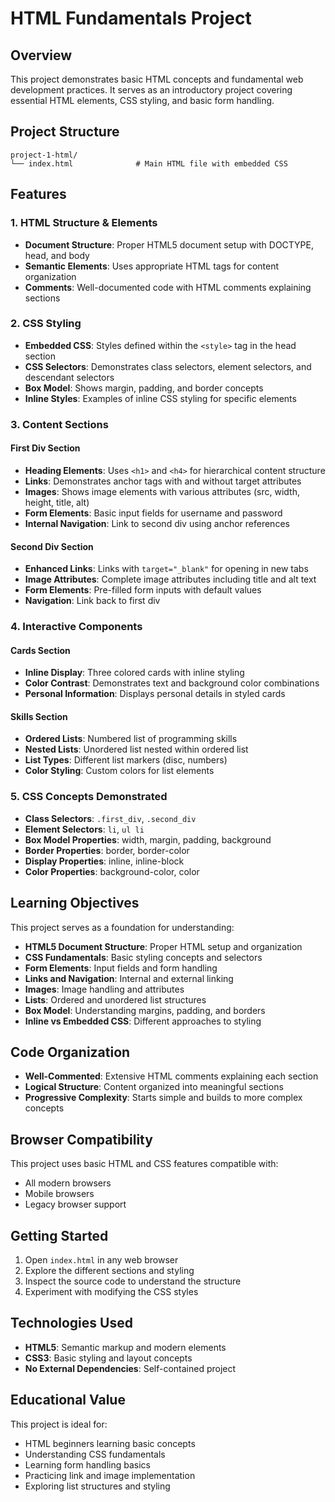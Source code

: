 # HTML Fundamentals Project

## Overview
This project demonstrates basic HTML concepts and fundamental web development practices. It serves as an introductory project covering essential HTML elements, CSS styling, and basic form handling.

## Project Structure
```
project-1-html/
└── index.html              # Main HTML file with embedded CSS
```

## Features

### 1. HTML Structure & Elements
- **Document Structure**: Proper HTML5 document setup with DOCTYPE, head, and body
- **Semantic Elements**: Uses appropriate HTML tags for content organization
- **Comments**: Well-documented code with HTML comments explaining sections

### 2. CSS Styling
- **Embedded CSS**: Styles defined within the `<style>` tag in the head section
- **CSS Selectors**: Demonstrates class selectors, element selectors, and descendant selectors
- **Box Model**: Shows margin, padding, and border concepts
- **Inline Styles**: Examples of inline CSS styling for specific elements

### 3. Content Sections

#### First Div Section
- **Heading Elements**: Uses `<h1>` and `<h4>` for hierarchical content structure
- **Links**: Demonstrates anchor tags with and without target attributes
- **Images**: Shows image elements with various attributes (src, width, height, title, alt)
- **Form Elements**: Basic input fields for username and password
- **Internal Navigation**: Link to second div using anchor references

#### Second Div Section
- **Enhanced Links**: Links with `target="_blank"` for opening in new tabs
- **Image Attributes**: Complete image attributes including title and alt text
- **Form Elements**: Pre-filled form inputs with default values
- **Navigation**: Link back to first div

### 4. Interactive Components

#### Cards Section
- **Inline Display**: Three colored cards with inline styling
- **Color Contrast**: Demonstrates text and background color combinations
- **Personal Information**: Displays personal details in styled cards

#### Skills Section
- **Ordered Lists**: Numbered list of programming skills
- **Nested Lists**: Unordered list nested within ordered list
- **List Types**: Different list markers (disc, numbers)
- **Color Styling**: Custom colors for list elements

### 5. CSS Concepts Demonstrated
- **Class Selectors**: `.first_div`, `.second_div`
- **Element Selectors**: `li`, `ul li`
- **Box Model Properties**: width, margin, padding, background
- **Border Properties**: border, border-color
- **Display Properties**: inline, inline-block
- **Color Properties**: background-color, color

## Learning Objectives
This project serves as a foundation for understanding:
- **HTML5 Document Structure**: Proper HTML setup and organization
- **CSS Fundamentals**: Basic styling concepts and selectors
- **Form Elements**: Input fields and form handling
- **Links and Navigation**: Internal and external linking
- **Images**: Image handling and attributes
- **Lists**: Ordered and unordered list structures
- **Box Model**: Understanding margins, padding, and borders
- **Inline vs Embedded CSS**: Different approaches to styling

## Code Organization
- **Well-Commented**: Extensive HTML comments explaining each section
- **Logical Structure**: Content organized into meaningful sections
- **Progressive Complexity**: Starts simple and builds to more complex concepts

## Browser Compatibility
This project uses basic HTML and CSS features compatible with:
- All modern browsers
- Mobile browsers
- Legacy browser support

## Getting Started
1. Open `index.html` in any web browser
2. Explore the different sections and styling
3. Inspect the source code to understand the structure
4. Experiment with modifying the CSS styles

## Technologies Used
- **HTML5**: Semantic markup and modern elements
- **CSS3**: Basic styling and layout concepts
- **No External Dependencies**: Self-contained project

## Educational Value
This project is ideal for:
- HTML beginners learning basic concepts
- Understanding CSS fundamentals
- Learning form handling basics
- Practicing link and image implementation
- Exploring list structures and styling 